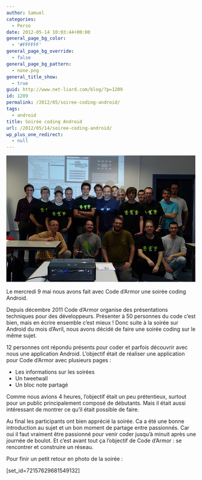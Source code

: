 ```yaml
---
author: Samuel
categories:
  - Perso
date: 2012-05-14 10:03:44+00:00
general_page_bg_color:
  - '#FFFFFF'
general_page_bg_override:
  - false
general_page_bg_pattern:
  - none.png
general_title_show:
  - true
guid: http://www.net-liard.com/blog/?p=1209
id: 1209
permalink: /2012/05/soiree-coding-android/
tags:
  - android
title: Soirée coding Android
url: /2012/05/14/soiree-coding-android/
wp_plus_one_redirect:
  - null
---
```


![photo](/images/uploads/2012/05/7177476148_daa8c5c9b4.jpg)

Le mercredi 9 mai nous avons fait avec Code d&#8217;Armor une soirée coding Android.

Depuis décembre 2011 Code d&#8217;Armor organise des présentations techniques pour des développeurs. Présenter à 50 personnes du code c&#8217;est bien, mais en écrire ensemble c&#8217;est mieux ! Donc suite à la soirée sur Android du mois d&#8217;Avril, nous avons décidé de faire une soirée coding sur le même sujet.

12 personnes ont répondu présents pour coder et parfois découvrir avec nous une application Android. L&#8217;objectif était de réaliser une application pour Code d&#8217;Armor avec plusieurs pages :

  * Les informations sur les soirées
  * Un tweetwall
  * Un bloc note partagé

Comme nous avions 4 heures, l&#8217;objectif était un peu prétentieux, surtout pour un public principalement composé de débutants. Mais il était aussi intéressant de montrer ce qu&#8217;il était possible de faire.

Au final les participants ont bien apprécié la soirée. Ca a été une bonne introduction au sujet et un bon moment de partage entre passionnés. Car oui il faut vraiment être passionné pour venir coder jusqu&#8217;à minuit après une journée de boulot. Et c&#8217;est avant tout ça l&#8217;objectif de Code d&#8217;Armor : se rencontrer et construire un réseau.

Pour finir un petit retour en photo de la soirée :

[set_id=72157629681549132]